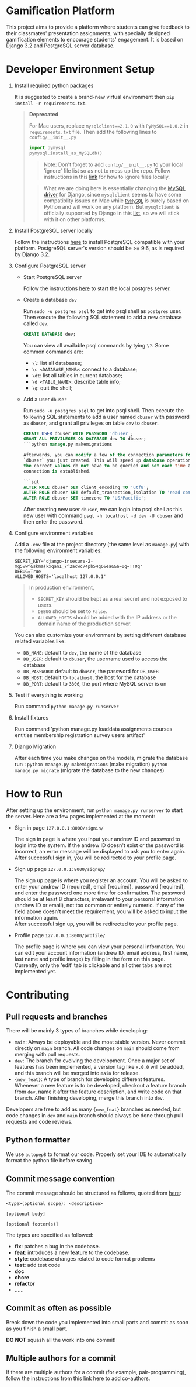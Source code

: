 # Gamification Platform

This project aims to provide a platform where students can give feedback to 
their classmates' presentation assignments, with specially designed gamification 
elements to encourage students' engagement. It is based on Django 3.2 and
PostgreSQL server database.

# Developer Environment Setup

1. Install required python packages

    It is suggested to create a brand-new virtual environment then `pip install -r requirements.txt`.
   
    > **Deprecated**
    > 
    > For Mac users, replace `mysqlclient==2.1.0` with `PyMySQL==1.0.2` in `requirements.txt` file. Then add the following lines to `config/__init__.py`
    >
    > ```python
    > import pymysql
    > pymysql.install_as_MySQLdb()
    > ```
    >
    > > Note: Don't forget to add `config/__init__.py` to your local 'ignore' file
    > > list so as not to mess up the repo. Follow instructions in this [link](https://docs.github.com/en/get-started/getting-started-with-git/ignoring-files#excluding-local-files-without-creating-a-gitignore-file)
    > > for how to ignore files locally.
    >
    > > What we are doing here is essentially changing the [MySQL driver](https://docs.djangoproject.com/en/3.2/ref/databases/#mysql-db-api-drivers) for Django,
    > since `mysqlclient` seems to have some compatiblity issues on Mac while [`PyMySQL`](https://pypi.org/project/PyMySQL/)
    > is purely based on Python and will work on any platform. But `mysqlclient` is
    > officially supported by Django in this [list](https://docs.djangoproject.com/en/3.2/ref/databases/#mysql-db-api-drivers), so we will stick with it on other platforms.

2. Install PostgreSQL server locally

    Follow the instructions [here](https://www.postgresql.org/download/) to 
    install PostgreSQL compatible with your platform. PostgreSQL server's
    version should be >= 9.6, as is required by Django 3.2.

3. Configure PostgreSQL server

    - Start PostgreSQL server

      Follow the instructions [here](https://tableplus.com/blog/2018/10/how-to-start-stop-restart-postgresql-server.html)
      to start the local postgres server.

    - Create a database `dev`

      Run `sudo -u postgres psql` to get into psql shell as `postgres` user.
      Then execute the following SQL statement to add a new database called `dev`.

      ```sql
      CREATE DATABASE dev;
      ```

      You can view all available psql commands by tying `\?`. Some common commands are:
      - `\l`: list all databases;
      - `\c <DATABASE_NAME>`: connect to a database;
      - `\dt`: list all tables in current database;
      - `\d <TABLE_NAME>`: describe table info;
      - `\q`: quit the shell;
    
    - Add a user `dbuser`

      Run `sudo -u postgres psql` to get into psql shell. Then execute the
      following SQL statements to add a user named `dbuser` with password as
      `dbuser`, and grant all privileges on table `dev` to `dbuser`.

      ```sql
      CREATE USER dbuser WITH PASSWORD 'dbuser';
      GRANT ALL PRIVILEGES ON DATABASE dev TO dbuser;
      ```python manage.py makemigrations

      Afterwards, you can modify a few of the connection parameters for the
      `dbuser` you just created. This will speed up database operations so that
      the correct values do not have to be queried and set each time a
      connection is established.

      ```sql
      ALTER ROLE dbuser SET client_encoding TO 'utf8';
      ALTER ROLE dbuser SET default_transaction_isolation TO 'read committed';
      ALTER ROLE dbuser SET timezone TO 'US/Pacific';
      ```

      After creating new user `dbuser`, we can login into psql shell as this
      new user with command `psql -h localhost -d dev -U dbuser` and then enter
      the password.
    
    

4. Configure environment variables

    Add a `.env` file at the project directory (the same level as `manage.py`)
    with the following environment variables:

    ```
    SECRET_KEY='django-insecure-2-mg5vw^&skma(kxqan1_7^2acwc74pb54g6&ea&&a=0g=!!0g'
    DEBUG=True
    ALLOWED_HOSTS='localhost 127.0.0.1'
    ```

    > In production environment,
    > - `SECRET_KEY` should be kept as a real secret and not exposed to users.
    > - `DEBUG` should be set to `False`.
    > - `ALLOWED_HOSTS` should be added with the IP address or the domain name 
    > of the production server.
    
    You can also customize your environment by setting different database related
    variables like:
    - `DB_NAME`: default to `dev`, the name of the database
    - `DB_USER`: default to `dbuser`, the username used to access the database
    - `DB_PASSWORD`: default to `dbuser`, the password for `DB_USER`
    - `DB_HOST`: default to `localhost`, the host for the database
    - `DB_PORT`: default to `3306`, the port where MySQL server is on

5. Test if everything is working

    Run command `python manage.py runserver`

6. Install fixtures

    Run command 'python manage.py loaddata assignments courses entities membership registration survey users artifact'
    
7. Django Migration 
    
    After each time you make changes on the models, migrate the database run : `python manage.py makemigrations` (make migration) `python manage.py migrate` (migrate the database to the new changes)  

# How to Run

After setting up the environment, run `python manage.py runserver` to start the server. Here are a few pages implemented at the moment:

- Sign in page `127.0.0.1:8000/signin/`

  The sign in page is where you input your andrew ID and password to login into
  the system. If the andrew ID doesn't exist or the password is incorrect, an
  error message will be displayed to ask you to enter again. \
  After successful sign in, you will be redirected to your profile page.

- Sign up page `127.0.0.1:8000/signup/`

  The sign up page is where you register an account. You will be asked to enter
  your andrew ID (required), email (required), password (required), and enter
  the password one more time for confirmation. The password should be at least
  8 characters, irrelavant to your personal information (andrew ID or email),
  not too common or entirely numeric. If any of the field above doesn't meet the
  requirement, you will be asked to input the information again. \
  After successful sign up, you will be redirected to your profile page.

- Profile page `127.0.0.1:8000/profile/`

  The profile page is where you can view your personal information. You can edit
  your account information (andrew ID, email address, first name, last name and
  profile image) by filling in the form on this page. Currently, only the 'edit'
  tab is clickable and all other tabs are not implemented yet.

# Contributing

## Pull requests and branches

There will be mainly 3 types of branches while developing:
- `main`: Always be deployable and the most stable version. Never commit directly
          on `main` branch. All code changes on `main` should come from merging
          with pull requests.
- `dev`: The branch for evolving the development. Once a major set of features
         has been implemented, a version tag like `x.0.0` will be added, and this
         branch will be merged into `main` for release.
- `{new_feat}`: A type of branch for developing different features. Whenever a 
          new feature is to be developed, checkout a feature branch from `dev`,
          name it after the feature description, and write code on that branch.
          After finishing developing, merge this branch into `dev`.

Developers are free to add as many `{new_feat}` branches as needed, but code
changes in `dev` and `main` branch should always be done through pull requests
and code reviews.

## Python formatter

We use `autopep8` to format our code. Properly set your IDE to automatically 
format the python file before saving.

## Commit message convention

The commit message should be structured as follows, quoted from [here](https://www.conventionalcommits.org/en/v1.0.0/):

```
<type>(optional scope): <description>

[optional body]

[optional footer(s)]
```

The types are specified as followed:
- **fix**: patches a bug in the codebase.
- **feat**: introduces a new feature to the codebase.
- **style**: codebase changes related to code format problems
- **test**: add test code
- **doc**
- **chore**
- **refactor**
- ......

## Commit as often as possible

Break down the code you implemented into small parts and commit as soon as you
finish a small part.

**DO NOT** squash all the work into one commit!

## Multiple authors for a commit

If there are multiple authors for a commit (for example, pair-programming), follow the instructions from this
[link](https://docs.github.com/en/pull-requests/committing-changes-to-your-project/creating-and-editing-commits/creating-a-commit-with-multiple-authors#creating-co-authored-commits-on-the-command-line)
here to add co-authors.
